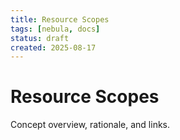 ```yaml
---
title: Resource Scopes
tags: [nebula, docs]
status: draft
created: 2025-08-17
---
```


# Resource Scopes

Concept overview, rationale, and links.

